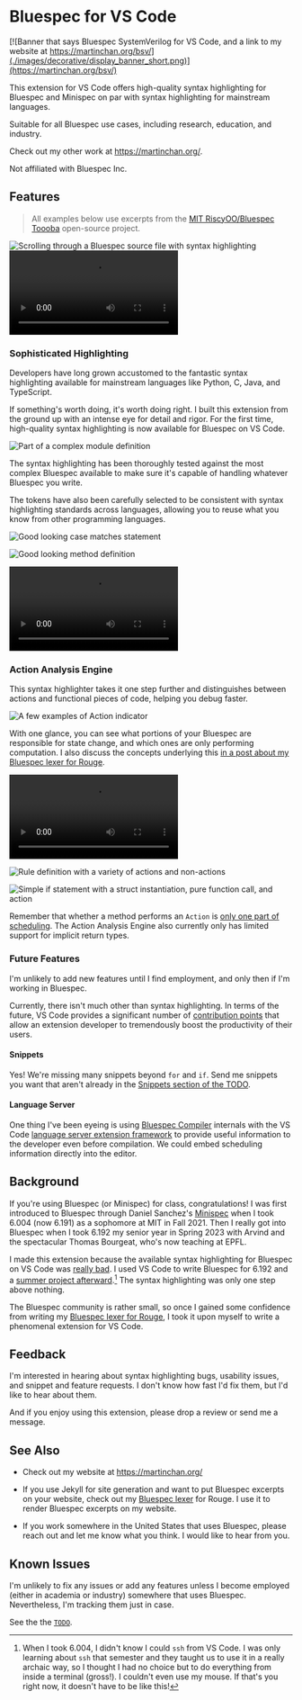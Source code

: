# Bluespec for VS Code

[![Banner that says Bluespec SystemVerilog for VS Code, and a link to my website at https://martinchan.org/bsv/](./images/decorative/display_banner_short.png)](https://martinchan.org/bsv/)

This extension for VS Code offers high-quality syntax highlighting for Bluespec and Minispec on par with syntax highlighting for mainstream languages.

Suitable for all Bluespec use cases, including research, education, and industry.

Check out my other work at https://martinchan.org/.

Not affiliated with Bluespec Inc.

## Features
> All examples below use excerpts from the [MIT RiscyOO/Bluespec Toooba](https://github.com/bluespec/Toooba/) open-source project.

![Scrolling through a Bluespec source file with syntax highlighting](./images/moving_demo.gif)
<video src="./images/overall_demo_bluespec.mp4" controls title="Overview Demo"></video>

### Sophisticated Highlighting

Developers have long grown accustomed to the fantastic syntax highlighting available for mainstream languages like Python, C, Java, and TypeScript.

If something's worth doing, it's worth doing right. I built this extension from the ground up with an intense eye for detail and rigor. For the first time, high-quality syntax highlighting is now available for Bluespec on VS Code.

![Part of a complex module definition](./images/looks_plain_good.png)

The syntax highlighting has been thoroughly tested against the most complex Bluespec available to make sure it's capable of handling whatever Bluespec you write.

The tokens have also been carefully selected to be consistent with syntax highlighting standards across languages, allowing you to reuse what you know from other programming languages.

![Good looking case matches statement](./images/case_matches.png)

![Good looking method definition](./images/riscyoo_muldiv.png)

<video src="./images/demo_enum.mp4" controls title="Enum Demo"></video>

### Action Analysis Engine

This syntax highlighter takes it one step further and distinguishes between actions and functional pieces of code, helping you debug faster.

![A few examples of Action indicator](./images/example_action.png)

With one glance, you can see what portions of your Bluespec are responsible for state change, and which ones are only performing computation. I also discuss the concepts underlying this [in a post about my Bluespec lexer for Rouge](https://martinchan.org/projects/bluespec-lexer/#actions-and-state-changes).

<video src="./images/assignment_demo.mp4" controls title="Action Analysis Demo"></video>

![Rule definition with a variety of actions and non-actions](./images/read_csr_rule.png)

![Simple if statement with a struct instantiation, pure function call, and action](./images/common_sense_tokenizing.png)

Remember that whether a method performs an `Action` is [only one part of scheduling](https://martinchan.org/projects/bluespec-lexer/#performance-and-scheduling). The Action Analysis Engine also currently only has limited support for implicit return types.

### Future Features

I'm unlikely to add new features until I find employment, and only then if I'm working in Bluespec.

Currently, there isn't much other than syntax highlighting. In terms of the future, VS Code provides a significant number of [contribution points](https://code.visualstudio.com/api/references/contribution-points) that allow an extension developer to tremendously boost the productivity of their users.

#### Snippets

Yes! We're missing many snippets beyond `for` and `if`. Send me snippets you want that aren't already in the [Snippets section of the TODO](./TODO.md/).

#### Language Server

One thing I've been eyeing is using [Bluespec Compiler](https://github.com/B-Lang-org/bsc) internals with the VS Code [language server extension framework](https://code.visualstudio.com/api/language-extensions/language-server-extension-guide) to provide useful information to the developer even before compilation. We could embed scheduling information directly into the editor.

## Background

If you're using Bluespec (or Minispec) for class, congratulations! I was first introduced to Bluespec through Daniel Sanchez's [Minispec](https://github.com/minispec-hdl/minispec/) when I took 6.004 (now 6.191) as a sophomore at MIT in Fall 2021. Then I really got into Bluespec when I took 6.192 my senior year in Spring 2023 with Arvind and the spectacular Thomas Bourgeat, who's now teaching at EPFL.

I made this extension because the available syntax highlighting for Bluespec on VS Code was [really bad](https://martinchan.org/projects/bluespec-lexer/#next-steps). I used VS Code to write Bluespec for 6.192 and a [summer project afterward](https://martinchan.org/projects/processor/).[^6.004] The syntax highlighting was only one step above nothing.

[^6.004]: When I took 6.004, I didn't know I could `ssh` from VS Code. I was only learning about `ssh` that semester and they taught us to use it in a really archaic way, so I thought I had no choice but to do everything from inside a terminal (gross!). I couldn't even use my mouse. If that's you right now, it doesn't have to be like this!

The Bluespec community is rather small, so once I gained some confidence from writing my [Bluespec lexer for Rouge](https://martinchan.org/projects/bluespec-lexer/), I took it upon myself to write a phenomenal extension for VS Code.

## Feedback

I'm interested in hearing about syntax highlighting bugs, usability issues, and snippet and feature requests. I don't know how fast I'd fix them, but I'd like to hear about them.

And if you enjoy using this extension, please drop a review or send me a message.

## See Also

- Check out my website at https://martinchan.org/
- If you use Jekyll for site generation and want to put Bluespec excerpts on your website, check out my [Bluespec lexer](https://martinchan.org/projects/bluespec-lexer/) for Rouge. I use it to render Bluespec excerpts on my website.

- If you work somewhere in the United States that uses Bluespec, please reach out and let me know what you think. I would like to hear from you.

## Known Issues

I'm unlikely to fix any issues or add any features unless I become employed (either in academia or industry) somewhere that uses Bluespec. Nevertheless, I'm tracking them just in case.

See the the [`TODO`](./TODO.md/).
